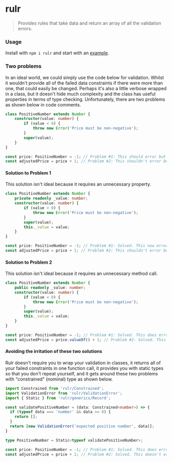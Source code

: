 # rulr

> Provides rules that take data and return an array of all the validation errors.

### Usage

Install with `npm i rulr` and start with an [example](./src/examples/example.ts).

### Two problems

In an ideal world, we could simply use the code below for validation. Whilst it wouldn't provide all of the failed data constraints if there were more than one, that could easily be changed. Perhaps it's also a little verbose wrapped in a class, but it doesn't hide much complexity and the class has useful properties in terms of type checking. Unfortunately, there are two problems as shown below in code comments.

```ts
class PositiveNumber extends Number {
    constructor(value: number) {
        if (value < 0) {
            throw new Error('Price must be non-negative');
        }
        super(value);
    }
}

const price: PositiveNumber = -1; // Problem #1: This should error but doesn't.
const adjustedPrice = price + 1; // Problem #2: This shouldn't error but does.
```

#### Solution to Problem 1

This solution isn't ideal because it requires an unnecessary property.

```ts
class PositiveNumber extends Number {
    private readonly _value: number;
    constructor(value: number) {
        if (value < 0) {
            throw new Error('Price must be non-negative');
        }
        super(value);
        this._value = value;
    }
}

const price: PositiveNumber = -1; // Problem #1: Solved. This now errors.
const adjustedPrice = price + 1; // Problem #2: This shouldn't error but does.
```

#### Solution to Problem 2

This solution isn't ideal because it requires an unnecessary method call.

```ts
class PositiveNumber extends Number {
    public readonly _value: number;
    constructor(value: number) {
        if (value < 0) {
            throw new Error('Price must be non-negative');
        }
        super(value);
        this._value = value;
    }
}

const price: PositiveNumber = -1; // Problem #1: Solved. This does error.
const adjustedPrice = price.valueOf() + 1; // Problem #2: Solved. This doesn't error.
```

#### Avoiding the irritation of these two solutions

Rulr doesn't require you to wrap your validation in classes, it returns all of your failed constraints in one function call, it provides you with static types so that you don't repeat yourself, and it gets around these two problems with "constrained" (nominal) type as shown below.

```ts
import Constrained from 'rulr/Constrained';
import ValidationError from 'rulr/ValidationError';
import { Static } from 'rulr/generics/Record';

const validatePositiveNumber = (data: Constrained<number>) => {
  if (typeof data === 'number' && data >= 0) {
    return [];
  }
  return [new ValidationError('expected positive number', data)];
}

type PositiveNumber = Static<typeof validatePositiveNumber>;

const price: PositiveNumber = -1; // Problem #1: Solved. This does error.
const adjustedPrice = price + 1; // Problem #2: Solved. This doesn't error.
```

